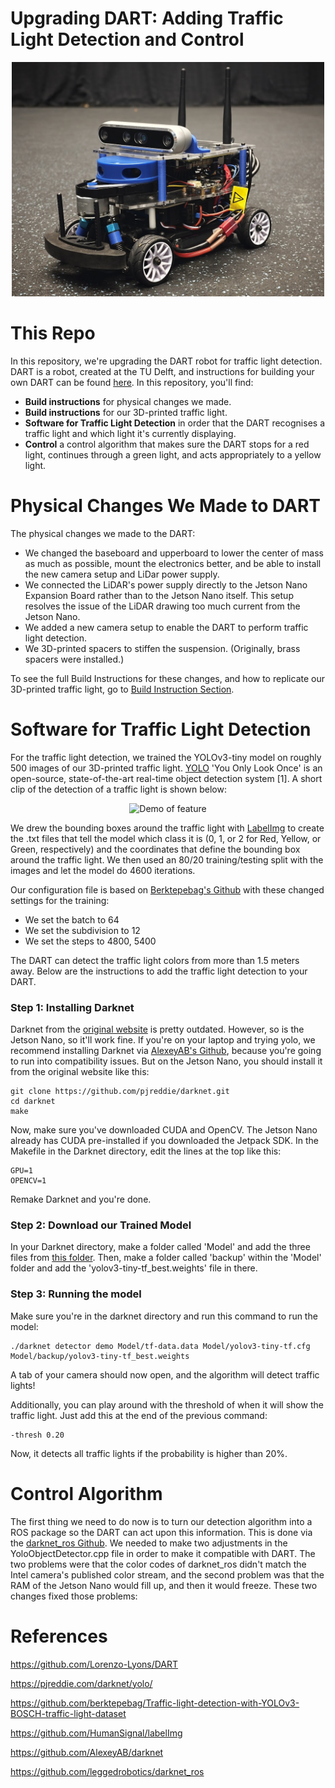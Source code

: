 # Upgrading DART: Adding Traffic Light Detection and Control

<p align="center">
  <img src="images/Complete_DART2.0.jpg" width="500">
</p>

# This Repo
In this repository, we're upgrading the DART robot for traffic light detection. DART is a robot, created at the TU Delft, and instructions for building your own DART can be found [here](https://github.com/Lorenzo-Lyons/DART). In this repository, you'll find:
+ <b>Build instructions</b> for physical changes we made.
+ <b>Build instructions</b> for our 3D-printed traffic light.
+ <b>Software for Traffic Light Detection</b> in order that the DART recognises a traffic light and which light it's currently displaying.
+ <b>Control</b> a control algorithm that makes sure the DART stops for a red light, continues through a green light, and acts appropriately to a yellow light.

# Physical Changes We Made to DART
The physical changes we made to the DART:
+ We changed the baseboard and upperboard to lower the center of mass as much as possible, mount the electronics better, and be able to install the new camera setup and LiDar power supply.
+ We connected the LiDAR's power supply directly to the Jetson Nano Expansion Board rather than to the Jetson Nano itself. This setup resolves the issue of the LiDAR drawing too much current from the Jetson Nano.
+ We added a new camera setup to enable the DART to perform traffic light detection.
+ We 3D-printed spacers to stiffen the suspension. (Originally, brass spacers were installed.)

To see the full Build Instructions for these changes, and how to replicate our 3D-printed traffic light, go to [Build Instruction Section](https://github.com/Semthart28/DART-5/tree/main/Build%20Instructions).

# Software for Traffic Light Detection
For the traffic light detection, we trained the YOLOv3-tiny model on roughly 500 images of our 3D-printed traffic light. [YOLO](https://pjreddie.com/darknet/yolo/) 'You Only Look Once' is  an open-source, state-of-the-art real-time object detection system [1]. A short clip of the detection of a traffic light is shown below:

<p align="center">
  <img src="media/videov3.gif" alt="Demo of feature" />
</p>

We drew the bounding boxes around the traffic light with [LabelImg](https://github.com/HumanSignal/labelImg) to create the .txt files that tell the model which class it is (0, 1, or 2 for Red, Yellow, or Green, respectively) and the coordinates that define the bounding box around the traffic light. We then used an 80/20 training/testing split with the images and let the model do 4600 iterations.

Our configuration file is based on [Berktepebag's Github](https://github.com/berktepebag/Traffic-light-detection-with-YOLOv3-BOSCH-traffic-light-dataset) with these changed settings for the training:
+ We set the batch to 64
+ We set the subdivision to 12
+ We set the steps to 4800, 5400

The DART can detect the traffic light colors from more than 1.5 meters away. Below are the instructions to add the traffic light detection to your DART.

### Step 1: Installing Darknet
Darknet from the [original website](https://pjreddie.com/darknet/) is pretty outdated. However, so is the Jetson Nano, so it'll work fine. If you're on your laptop and trying yolo, we recommend installing Darknet via [AlexeyAB's Github](https://github.com/AlexeyAB/darknet), because you're going to run into compatibility issues. But on the Jetson Nano, you should install it from the original website like this:
```
git clone https://github.com/pjreddie/darknet.git
cd darknet
make
```
Now, make sure you've downloaded CUDA and OpenCV. The Jetson Nano already has CUDA pre-installed if you downloaded the Jetpack SDK. In the Makefile in the Darknet directory, edit the lines at the top like this:
```
GPU=1
OPENCV=1
```
Remake Darknet and you're done.

### Step 2: Download our Trained Model
In your Darknet directory, make a folder called 'Model' and add the three files from [this folder](https://github.com/Semthart28/DART-5/tree/main/YOLO-model). Then, make a folder called 'backup' within the 'Model' folder and add the 'yolov3-tiny-tf_best.weights' file in there.

### Step 3: Running the model
Make sure you're in the darknet directory and run this command to run the model:
```
./darknet detector demo Model/tf-data.data Model/yolov3-tiny-tf.cfg Model/backup/yolov3-tiny-tf_best.weights
```
A tab of your camera should now open, and the algorithm will detect traffic lights!

Additionally, you can play around with the threshold of when it will show the traffic light. Just add this at the end of the previous command:

```
-thresh 0.20
```

Now, it detects all traffic lights if the probability is higher than 20%.

# Control Algorithm 
The first thing we need to do now is to turn our detection algorithm into a ROS package so the DART can act upon this information. This is done via the [darknet_ros Github](https://github.com/leggedrobotics/darknet_ros). We needed to make two adjustments in the YoloObjectDetector.cpp file in order to make it compatible with DART. The two problems were that the color codes of darknet_ros didn't match the Intel camera's published color stream, and the second problem was that the RAM of the Jetson Nano would fill up, and then it would freeze. These two changes fixed those problems:




# References
https://github.com/Lorenzo-Lyons/DART

https://pjreddie.com/darknet/yolo/

https://github.com/berktepebag/Traffic-light-detection-with-YOLOv3-BOSCH-traffic-light-dataset

https://github.com/HumanSignal/labelImg

https://github.com/AlexeyAB/darknet

https://github.com/leggedrobotics/darknet_ros

